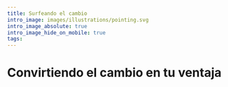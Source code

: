 ```yaml
---
title: Surfeando el cambio
intro_image: images/illustrations/pointing.svg
intro_image_absolute: true
intro_image_hide_on_mobile: true
tags: 
---
```

# Convirtiendo el cambio en tu ventaja